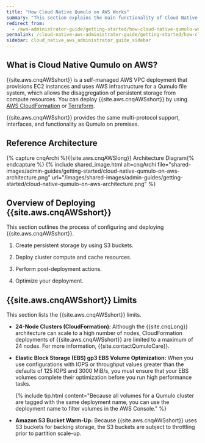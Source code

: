 ```yaml
---
title: "How Cloud Native Qumulo on AWS Works"
summary: "This section explains the main functionality of Cloud Native Qumulo on AWS (CNQ), shows the reference architecture, and lists the known limits. In addition, it provides an overview of the two-phase deployment, the post-deployment actions, and deployment optimization."
redirect_from:
  - /aws-administrator-guide/getting-started/how-cloud-native-qumulo-works.html
permalink: /cloud-native-aws-administrator-guide/getting-started/how-cloud-native-qumulo-works.html
sidebar: cloud_native_aws_administrator_guide_sidebar
---
```


## What is Cloud Native Qumulo on AWS?
{{site.aws.cnqAWSshort}} is a self-managed AWS VPC deployment that provisions EC2 instances and uses AWS infrastructure for a Qumulo file system, which allows the disaggregation of persistent storage from compute resources. You can deploy {{site.aws.cnqAWSshort}} by using [AWS CloudFormation](cloudformation.html) or [Terraform](terraform.html).

{{site.aws.cnqAWSshort}} provides the same multi-protocol support, interfaces, and functionality as Qumulo on premises.


## Reference Architecture
{% capture cnqArchi %}{{site.aws.cnqAWSlong}} Architecture Diagram{% endcapture %}
{% include shared_image.html alt=cnqArchi file="shared-images/admin-guides/getting-started/cloud-native-qumulo-on-aws-architecture.png" url="/images/shared-images/admin-guides/getting-started/cloud-native-qumulo-on-aws-architecture.png" %}


## Overview of Deploying {{site.aws.cnqAWSshort}}
This section outlines the process of configuring and deploying {{site.aws.cnqAWSshort}}.

1. Create persistent storage by using S3 buckets.

1. Deploy cluster compute and cache resources.

1. Perform post-deployment actions.

1. Optimize your deployment.


## {{site.aws.cnqAWSshort}} Limits
This section lists the {{site.aws.cnqAWSshort}} limits.

* **24-Node Clusters (CloudFormation):** Although the {{site.cnqLong}} architecture can scale to a high number of nodes, CloudFormation deployments of {{site.aws.cnqAWSshort}} are limited to a maximum of 24 nodes. For more information, {{site.contactQumuloCare}}.

* **Elastic Block Storage (EBS) gp3 EBS Volume Optimization:** When you use configurations with IOPS or throughput values greater than the defaults of 125 IOPS and 3000 MiB/s, you must ensure that your EBS volumes complete their optimization before you run high performance tasks.

  {% include tip.html content="Because all volumes for a Qumulo cluster are tagged with the same deployment name, you can use the deployment name to filter volumes in the AWS Console." %}

* **Amazon S3 Bucket Warm-Up:** Because {{site.aws.cnqAWSshort}} uses S3 buckets for backing storage, the S3 buckets are subject to throttling prior to partition scale-up.
